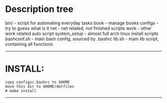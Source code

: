 # Description tree

bin/ - script for automating everyday tasks
    book - manage books
configs - try to guess what is it
net - net related, not finished scripts
work - other work related auto script
system_setup - almost full arch linux install scripts
bashconf.sh - main bash config, sourced by .bashrc
lib.sh - main lib script, containing all functions

---

# INSTALL:
    copy configs/.bashrc to $HOME
    move this dir to $HOME/dotfiles
    # make install

---



